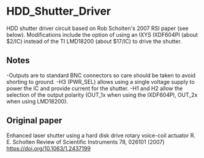 # HDD_Shutter_Driver

HDD shutter driver circuit based on Rob Scholten's 2007 RSI paper (see below). Modifications include the option of using an IXYS IXDF604PI (about $2/IC) instead of the TI LMD18200 (about $17/IC) to drive the shutter. 

## Notes
-Outputs are to standard BNC connectors so care should be taken to avoid shorting to ground. 
-H3 (PWR_SEL) allows using a single voltage supply to power the IC and provide current for the shutter. 
-H1 and H2 allow the selection of the output polarity (OUT_1x when using the IXDF604PI, OUT_2x when using LMD18200). 

## Original paper
Enhanced laser shutter using a hard disk drive rotary voice-coil actuator
R. E. Scholten
Review of Scientific Instruments 78, 026101 (2007)
https://doi.org/10.1063/1.2437199
